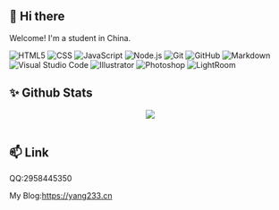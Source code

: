 ## 👋 Hi there 
Welcome! I'm a student in China.

![HTML5](https://img.shields.io/badge/-HTML5-333333?style=flat&logo=HTML5)
![CSS](https://img.shields.io/badge/-CSS-333333?style=flat&logo=CSS3&logoColor=1572B6)
![JavaScript](https://img.shields.io/badge/-JavaScript-333333?style=flat&logo=javascript)
![Node.js](https://img.shields.io/badge/-Node.js-333333?style=flat&logo=node.js)
![Git](https://img.shields.io/badge/-Git-333333?style=flat&logo=git)
![GitHub](https://img.shields.io/badge/-GitHub-333333?style=flat&logo=github)
![Markdown](https://img.shields.io/badge/-Markdown-333333?style=flat&logo=markdown)
![Visual Studio Code](https://img.shields.io/badge/-Visual%20Studio%20Code-333333?style=flat&logo=visual-studio-code&logoColor=007ACC)
![Illustrator](https://img.shields.io/badge/-Illustrator-333333?style=flat&logo=adobe-illustrator)
![Photoshop](https://img.shields.io/badge/-Photoshop-333333?style=flat&logo=adobe-photoshop)
![LightRoom](https://img.shields.io/badge/-LightRoom-333333?style=flat&logo=adobe-lightroom)

## ✨ Github Stats

<div align="center"><img src="https://github-readme-stats.vercel.app/api?username=hkyang233&show_icons=true&count_private=true&hide_border=true" align="center" /></div>

<br/>


## 📫 Link
QQ:2958445350

My Blog:https://yang233.cn
